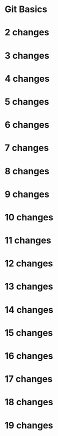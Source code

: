 # Git Basics
# 2 changes
# 3 changes
# 4 changes
# 5 changes
# 6 changes
# 7 changes
# 8 changes
# 9 changes
# 10 changes
# 11 changes
# 12 changes
# 13 changes
# 14 changes
# 15 changes
# 16 changes
# 17 changes
# 18 changes
# 19 changes

